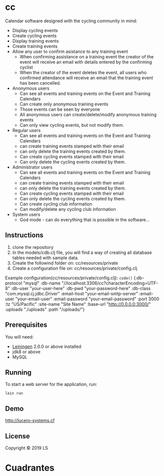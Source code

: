 # cc
Calendar software designed with the cycling community in mind:
* Display cycling events
* Create cycling events
* Display training events
* Create training events
* Allow any user to confirm asistance to any training event
	* When confirming assistance on a training event the creator of the event will receive an email with details entered by the confirming cyclist
	* When the creator of the event deletes the event, all users who confirmed attendance will receive an email that the training event has been cancelled.
* Anonymous users
	* Can see all events and training events on the Event and Training Calendars
	* Can create only anonymous training events
	* Those events can be seen by everyone
	* All anonymous users can create/delete/modify anonymous training events
	* Can only view cycling events, but not modify them.
* Regular users
	* Can see all events and training events on the Event and Training Calendars
	* can create training events stamped with their email
	* can only delete the training events created by them.
	* Can create cycling events stamped with their email
	* Can only delete the cycling events created by them.
* Administrator users
	* Can see all events and training events on the Event and Training Calendars
	* can create training events stamped with their email
	* can only delete the training events created by them.
	* Can create cycling events stamped with their email
	* Can only delete the cycling events created by them.
	* Can create cycling club information
	* Can modify/delete any cycling club information
* System users
	* God mode - can do everything that is possible in the software...
## Instructions

1. clone the repository
2. In the models/cdb.clj file, you will find a way of creating all database tables needed with sample data.
3. Create the followind folder on: cc/resources/private
4. Create a configuration file on: cc/resources/private/config.clj

Example configuration(cc/resources/private/config.clj):
`code()`
{:db-protocol 		"mysql"
 :db-name 		"//localhost:3306/cc?characterEncoding=UTF-8"
 :db-user		"your-user-here"
 :db-pwd		"your-password-here"
 :db-class		"com.mysql.cj.jdbc.Driver"
 :email-host		"your-email-smtp-server"
 :email-user		"your-email-user"
 :email-password 	"your-email-password"
 :port			3000
 :tz			"US/Pacific"
 :site-name		"Site Name"
 :base-url		"http://0.0.0.0:3000/"
 :uploads		"./uploads"
 :path			"/uploads/"}

## Prerequisites

You will need:
* [Leiningen][] 2.0.0 or above installed
* jdk8 or above
* MySQL

[leiningen]: https://github.com/technomancy/leiningen

## Running

To start a web server for the application, run:

    lein run

## Demo
http://lucero-systems.cf

## License

Copyright © 2019 LS
# Cuadrantes
